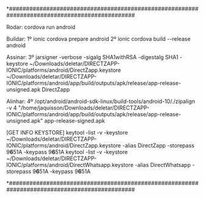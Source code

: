 *##############################################################################################

Rodar:
	cordova run android

Buildar:
	1º	ionic cordova prepare android 
	2º	ionic cordova build --release android

Assinar:
	3º	jarsigner -verbose -sigalg SHA1withRSA -digestalg SHA1 -keystore ~/Downloads/deletar/DIRECTZAPP-IONIC/platforms/android/DirectZapp.keystore ~/Downloads/deletar/DIRECTZAPP-IONIC/platforms/android/app/build/outputs/apk/release/app-release-unsigned.apk DirectZapp

Alinhar:
	4º	/opt/android/android-sdk-linux/build-tools/android-10/./zipalign -v 4 "/home/jaquisson/Downloads/deletar/DIRECTZAPP-IONIC/platforms/android/app/build/outputs/apk/release/app-release-unsigned.apk" app-release-signed.apk

[GET INFO KEYSTORE]
keytool -list -v -keystore ~/Downloads/deletar/DIRECTZAPP-IONIC/platforms/android/DirectZapp.keystore -alias DirectZapp -storepass 9**6**51A -keypass 9**6**51A
keytool -list -v -keystore ~/Downloads/deletar/DIRECTZAPP-IONIC/platforms/android/DirectWhatsapp.keystore -alias DirectWhatsapp -storepass 9**6**51A -keypass 9**6**51A

*##############################################################################################